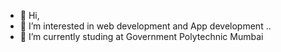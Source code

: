 - 👋 Hi,
- 👀 I’m interested in web development and App development ..
- 🌱 I’m currently studing at Government Polytechnic Mumbai 
